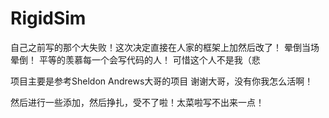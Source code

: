# RigidSim
自己之前写的那个大失败！这次决定直接在人家的框架上加然后改了！
晕倒当场晕倒！
平等的羡慕每一个会写代码的人！
可惜这个人不是我（悲

项目主要是参考Sheldon Andrews大哥的项目
谢谢大哥，没有你我怎么活啊！

然后进行一些添加，然后挣扎，受不了啦！太菜啦写不出来一点！

